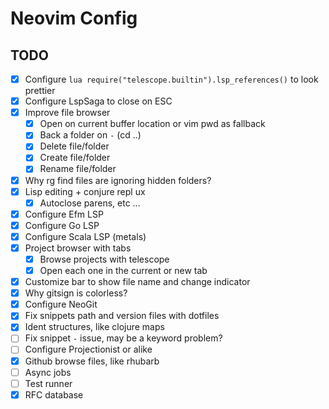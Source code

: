 # Neovim Config

## TODO

+ [x] Configure `lua require("telescope.builtin").lsp_references()` to look prettier
+ [x] Configure LspSaga to close on ESC
+ [x] Improve file browser
    + [x] Open on current buffer location or vim pwd as fallback
    + [x] Back a folder on `-` (cd ..)
    + [x] Delete file/folder
    + [x] Create file/folder
    + [x] Rename file/folder
+ [x] Why rg find files are ignoring hidden folders?
+ [x] Lisp editing + conjure repl ux
    + [x] Autoclose parens, etc ...
+ [x] Configure Efm LSP
+ [x] Configure Go LSP
+ [x] Configure Scala LSP (metals)
+ [x] Project browser with tabs
    + [x] Browse projects with telescope
    + [x] Open each one in the current or new tab
+ [x] Customize bar to show file name and change indicator
+ [x] Why gitsign is colorless?
+ [x] Configure NeoGit
+ [x] Fix snippets path and version files with dotfiles
+ [x] Ident structures, like clojure maps
+ [ ] Fix snippet `-` issue, may be a keyword problem?
+ [ ] Configure Projectionist or alike
+ [x] Github browse files, like rhubarb
+ [ ] Async jobs
+ [ ] Test runner
+ [x] RFC database
